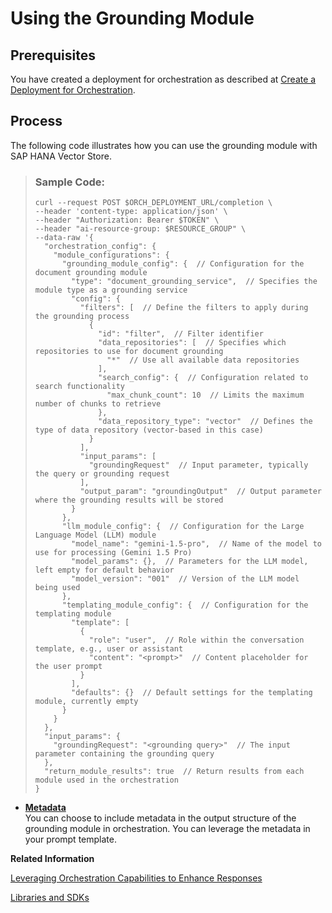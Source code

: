<!-- loio4b6d4a8a43dd4eb88be5f087efaddd92 -->

# Using the Grounding Module



<a name="loio4b6d4a8a43dd4eb88be5f087efaddd92__section_vr2_rpj_12c"/>

## Prerequisites

You have created a deployment for orchestration as described at [Create a Deployment for Orchestration](create-a-deployment-for-orchestration-4387aa7.md).



<a name="loio4b6d4a8a43dd4eb88be5f087efaddd92__section_iq5_rpj_12c"/>

## Process

The following code illustrates how you can use the grounding module with SAP HANA Vector Store.

> ### Sample Code:  
> ```
> curl --request POST $ORCH_DEPLOYMENT_URL/completion \
> --header 'content-type: application/json' \
> --header "Authorization: Bearer $TOKEN" \
> --header "ai-resource-group: $RESOURCE_GROUP" \
> --data-raw '{
>   "orchestration_config": {
>     "module_configurations": {
>       "grounding_module_config": {  // Configuration for the document grounding module
>         "type": "document_grounding_service",  // Specifies the module type as a grounding service
>         "config": {
>           "filters": [  // Define the filters to apply during the grounding process
>             {
>               "id": "filter",  // Filter identifier
>               "data_repositories": [  // Specifies which repositories to use for document grounding
>                 "*"  // Use all available data repositories
>               ],
>               "search_config": {  // Configuration related to search functionality
>                 "max_chunk_count": 10  // Limits the maximum number of chunks to retrieve
>               },
>               "data_repository_type": "vector"  // Defines the type of data repository (vector-based in this case)
>             }
>           ],
>           "input_params": [
>             "groundingRequest"  // Input parameter, typically the query or grounding request
>           ],
>           "output_param": "groundingOutput"  // Output parameter where the grounding results will be stored
>         }
>       },
>       "llm_module_config": {  // Configuration for the Large Language Model (LLM) module
>         "model_name": "gemini-1.5-pro",  // Name of the model to use for processing (Gemini 1.5 Pro)
>         "model_params": {},  // Parameters for the LLM model, left empty for default behavior
>         "model_version": "001"  // Version of the LLM model being used
>       },
>       "templating_module_config": {  // Configuration for the templating module
>         "template": [
>           {
>             "role": "user",  // Role within the conversation template, e.g., user or assistant
>             "content": "<prompt>"  // Content placeholder for the user prompt
>           }
>         ],
>         "defaults": {}  // Default settings for the templating module, currently empty
>       }
>     }
>   },
>   "input_params": {
>     "groundingRequest": "<grounding query>"  // The input parameter containing the grounding query
>   },
>   "return_module_results": true  // Return results from each module used in the orchestration
> }
> 
> ```

-   **[Metadata](metadata-9913885.md "You can choose to include metadata in the output structure of the grounding module in orchestration. You can leverage the metadata in your
		prompt template.")**  
You can choose to include metadata in the output structure of the grounding module in orchestration. You can leverage the metadata in your prompt template.

**Related Information**  


[Leveraging Orchestration Capabilities to Enhance Responses](https://developers.sap.com/tutorials/ai-core-orchestration-consumption-opt.html)

[Libraries and SDKs](libraries-and-sdks-499309d.md "Explore additional SDKs and libraries that you can use with SAP AI Core.")

